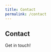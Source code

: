 ```yaml
---
title: Contact
permalink: /contact
---
```


## Contact

Get in touch!

<form>
  <!-- Form stuff -->
</form>